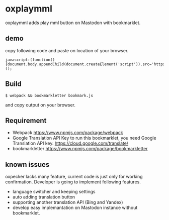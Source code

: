 # oxplaymml
oxplaymml adds play mml button on Mastodon with bookmarklet.

## demo

copy following code and paste on location of your browser.
```
javascript:(function(){document.body.appendChild(document.createElement('script')).src='https://rawgit.com/deguchi/oxplaymml/master/bookmarklet.js';})();
```

## Build

```
$ webpack && bookmarkletter bookmark.js
```

 and copy output on your browser.

## Requirement
- Webpack https://www.npmjs.com/package/webpack
- Google Translation API Key
to run this bookmarklet, you need Google Translation API key.
https://cloud.google.com/translate/
- bookmarkletter https://www.npmjs.com/package/bookmarkletter

## known issues
oxpecker lacks many feature, current code is just only for working confirmation.
Developer is going to implement following features.
- language switcher and keeping settings
- auto adding translation button
- supporting another translation API (Bing and Yandex)
- develop easy implemantation on Mastodon instance without bookmarklet.
